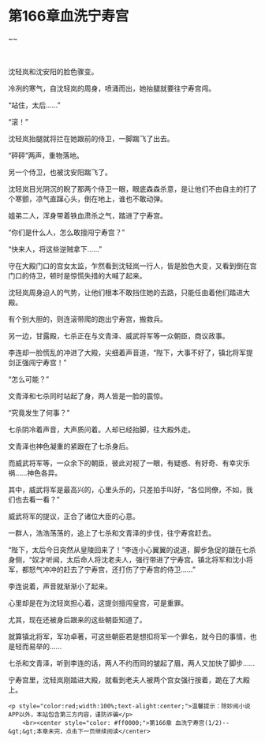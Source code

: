 # 第166章血洗宁寿宫
~~
    	    <p name="pagetop" href="javascript:void(0);" onclick="return false" style="line-height: 35px;padding: 10px;color: #333;"> </p><p>沈轻岚和沈安阳的脸色骤变。</p><p>冷冽的寒气，自沈轻岚的周身，喷涌而出，她抬腿就要往宁寿宫闯。</p><p>“站住，太后……”</p><p>“滚！”</p><p>沈轻岚抬腿就将拦在她跟前的侍卫，一脚踹飞了出去。</p><p>“砰砰”两声，重物落地。</p><p>另一个侍卫，也被沈安阳踹飞了。</p><p>沈轻岚目光阴沉的睨了那两个侍卫一眼，眼底森森杀意，是让他们不由自主的打了个寒颤，凉气直蹿心头，倒在地上，谁也不敢动弹。</p><p>姐弟二人，浑身带着铁血肃杀之气，踏进了宁寿宫。</p><p>“你们是什么人，怎么敢擅闯宁寿宫？”</p><p>“快来人，将这些逆贼拿下……”</p><p>守在大殿门口的宫女太监，乍然看到沈轻岚一行人，皆是脸色大变，又看到倒在宫门口的侍卫，顿时是惊慌失措的大喊了起来。</p><p>沈轻岚周身迫人的气势，让他们根本不敢挡住她的去路，只能任由着他们踏进大殿。</p><p>有个别大胆的，则连滚带爬的跑出宁寿宫，搬救兵。</p><p>另一边，甘露殿，七杀正在与文青泽、威武将军等一众朝臣，商议政事。</p><p>李连却一脸慌乱的冲进了大殿，尖细着声音道，“陛下，大事不好了，镇北将军提剑正强闯宁寿宫！”</p><p>“怎么可能？”</p><p>文青泽和七杀同时站起了身，两人皆是一脸的震惊。</p><p>“究竟发生了何事？”</p><p>七杀阴冷着声音，大声质问着。人却已经抬脚，往大殿外走。</p><p>文青泽也神色凝重的紧跟在了七杀身后。</p><p>而威武将军等，一众余下的朝臣，彼此对视了一眼，有疑惑、有好奇、有幸灾乐祸……神色各异。</p><p>其中，威武将军是最高兴的，心里头乐的，只差拍手叫好，“各位同僚，不如，我们也去看一看？”</p><p>威武将军的提议，正合了诸位大臣的心意。</p><p>一群人，浩浩荡荡的，追上了七杀和文青泽的步伐，往宁寿宫赶去。</p><p>“陛下，太后今日突然从皇陵回来了！”李连小心翼翼的说道，脚步急促的跟在七杀身侧，“奴才听闻，太后命人将沈老夫人，强行带进了宁寿宫。镇北将军和沈小将军，都怒气冲冲的赶去了宁寿宫，还打伤了宁寿宫的侍卫……”</p><p>李连说着，声音就渐渐小了起来。</p><p>心里却是在为沈轻岚担心着，这提剑擅闯皇宫，可是重罪。</p><p>尤其，现在还被身后跟来的这些朝臣知道了。</p><p>就算镇北将军，军功卓著，可这些朝臣若是想扣将军一个罪名，就今日的事情，也是轻而易举的……</p><p>七杀和文青泽，听到李连的话，两人不约而同的皱起了眉，两人又加快了脚步……</p><p>宁寿宫里，沈轻岚刚踏进大殿，就看到老夫人被两个宫女强行按着，跪在了大殿上。</p>
    	
   	<p style="color:red;width:100%;text-alight:center;">温馨提示：除妙阅小说APP以外，本站包含第三方内容，谨防诈骗</p>
    	<br><center style="color: #ff0000;">第166章 血洗宁寿宫(1/2)--&gt;&gt;本章未完，点击下一页继续阅读</center>
    	